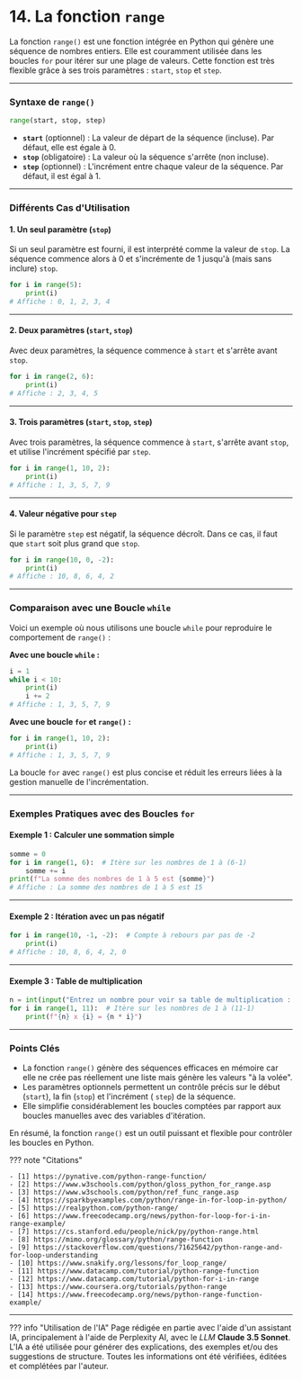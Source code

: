 # 14. La fonction `range`

La fonction `range()` est une fonction intégrée en Python qui génère une séquence de nombres entiers. Elle est
couramment utilisée dans les boucles `for` pour itérer sur une plage de valeurs. Cette fonction est très flexible grâce
à ses trois paramètres : `start`, `stop` et `step`.

---

### Syntaxe de `range()`

```python
range(start, stop, step)
```

- **`start`** (optionnel) : La valeur de départ de la séquence (incluse). Par défaut, elle est égale à 0.
- **`stop`** (obligatoire) : La valeur où la séquence s'arrête (non incluse).
- **`step`** (optionnel) : L'incrément entre chaque valeur de la séquence. Par défaut, il est égal à 1.

---

### Différents Cas d'Utilisation

#### 1. Un seul paramètre (`stop`)

Si un seul paramètre est fourni, il est interprété comme la valeur de `stop`. La séquence commence alors à 0 et
s'incrémente de 1 jusqu'à (mais sans inclure) `stop`.

```python
for i in range(5):
    print(i)
# Affiche : 0, 1, 2, 3, 4
```

---

#### 2. Deux paramètres (`start`, `stop`)

Avec deux paramètres, la séquence commence à `start` et s'arrête avant `stop`.

```python
for i in range(2, 6):
    print(i)
# Affiche : 2, 3, 4, 5
```

---

#### 3. Trois paramètres (`start`, `stop`, `step`)

Avec trois paramètres, la séquence commence à `start`, s'arrête avant `stop`, et utilise l'incrément spécifié par
`step`.

```python
for i in range(1, 10, 2):
    print(i)
# Affiche : 1, 3, 5, 7, 9
```

---

#### 4. Valeur négative pour `step`

Si le paramètre `step` est négatif, la séquence décroît. Dans ce cas, il faut que `start` soit plus grand que `stop`.

```python
for i in range(10, 0, -2):
    print(i)
# Affiche : 10, 8, 6, 4, 2
```

---

### Comparaison avec une Boucle `while`

Voici un exemple où nous utilisons une boucle `while` pour reproduire le comportement de `range()` :

**Avec une boucle `while` :**

```python
i = 1
while i < 10:
    print(i)
    i += 2
# Affiche : 1, 3, 5, 7, 9
```

**Avec une boucle `for` et `range()` :**

```python
for i in range(1, 10, 2):
    print(i)
# Affiche : 1, 3, 5, 7, 9
```

La boucle `for` avec `range()` est plus concise et réduit les erreurs liées à la gestion manuelle de l'incrémentation.

---

### Exemples Pratiques avec des Boucles `for`

#### Exemple 1 : Calculer une sommation simple

```python
somme = 0
for i in range(1, 6):  # Itère sur les nombres de 1 à (6-1)
    somme += i
print(f"La somme des nombres de 1 à 5 est {somme}")
# Affiche : La somme des nombres de 1 à 5 est 15
```

---

#### Exemple 2 : Itération avec un pas négatif

```python
for i in range(10, -1, -2):  # Compte à rebours par pas de -2
    print(i)
# Affiche : 10, 8, 6, 4, 2, 0
```

---

#### Exemple 3 : Table de multiplication

```python
n = int(input("Entrez un nombre pour voir sa table de multiplication : "))
for i in range(1, 11):  # Itère sur les nombres de 1 à (11-1)
    print(f"{n} x {i} = {n * i}")
```

---

### Points Clés

- La fonction `range()` génère des séquences efficaces en mémoire car elle ne crée pas réellement une liste mais génère
  les valeurs "à la volée".
- Les paramètres optionnels permettent un contrôle précis sur le début (`start`), la fin (`stop`) et l'incrément (
  `step`) de la séquence.
- Elle simplifie considérablement les boucles comptées par rapport aux boucles manuelles avec des variables d'itération.

En résumé, la fonction `range()` est un outil puissant et flexible pour contrôler les boucles en Python.

??? note "Citations"

    - [1] https://pynative.com/python-range-function/
    - [2] https://www.w3schools.com/python/gloss_python_for_range.asp
    - [3] https://www.w3schools.com/python/ref_func_range.asp
    - [4] https://sparkbyexamples.com/python/range-in-for-loop-in-python/
    - [5] https://realpython.com/python-range/
    - [6] https://www.freecodecamp.org/news/python-for-loop-for-i-in-range-example/
    - [7] https://cs.stanford.edu/people/nick/py/python-range.html
    - [8] https://mimo.org/glossary/python/range-function
    - [9] https://stackoverflow.com/questions/71625642/python-range-and-for-loop-understanding
    - [10] https://www.snakify.org/lessons/for_loop_range/
    - [11] https://www.datacamp.com/tutorial/python-range-function
    - [12] https://www.datacamp.com/tutorial/python-for-i-in-range
    - [13] https://www.coursera.org/tutorials/python-range
    - [14] https://www.freecodecamp.org/news/python-range-function-example/


-------

??? info "Utilisation de l'IA"
      Page rédigée en partie avec l'aide d'un assistant IA, principalement à l'aide de Perplexity AI, avec le *LLM*
      **Claude 3.5 Sonnet**. L'IA a été utilisée pour générer des explications, des exemples et/ou des suggestions de
      structure. Toutes les informations ont été vérifiées, éditées et complétées par l'auteur.
      